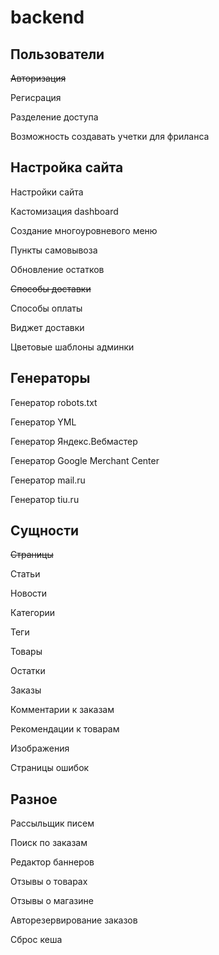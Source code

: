 # backend

## Пользователи

~~Авторизация~~

Регисрация

Разделение доступа

Возможность создавать учетки для фриланса

## Настройка сайта

Настройки сайта

Кастомизация dashboard

Создание многоуровневого меню

Пункты самовывоза

Обновление остатков

~~Способы доставки~~

Способы оплаты

Виджет доставки

Цветовые шаблоны админки





## Генераторы

Генератор robots.txt

Генератор YML

Генератор Яндекс.Вебмастер

Генератор Google Merchant Center

Генератор mail.ru

Генератор tiu.ru





## Сущности

~~Страницы~~

Статьи

Новости

Категории

Теги

Товары

Остатки

Заказы

Комментарии к заказам

Рекомендации к товарам

Изображения

Страницы ошибок





## Разное

Рассыльщик писем

Поиск по заказам

Редактор баннеров

Отзывы о товарах

Отзывы о магазине

Авторезервирование заказов

Сброс кеша